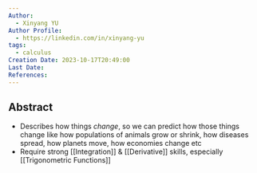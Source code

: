 ```yaml
---
Author:
  - Xinyang YU
Author Profile:
  - https://linkedin.com/in/xinyang-yu
tags:
  - calculus
Creation Date: 2023-10-17T20:49:00
Last Date: 
References:
---
```

## Abstract
- Describes how things *change*, so we can predict how those things change like how populations of animals grow or shrink, how diseases spread, how planets move, how economies change etc
- Require strong [[Integration]] & [[Derivative]] skills, especially [[Trigonometric Functions]] 
